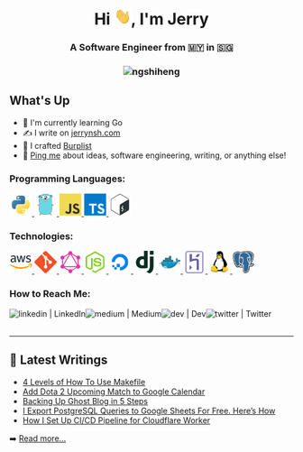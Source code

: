 <h1 align="center">Hi <img src="https://raw.githubusercontent.com/ABSphreak/ABSphreak/master/gifs/Hi.gif" height="30px" width="30px" />, I'm Jerry</h1>
<h3 align="center">A Software Engineer from 🇲🇾 in 🇸🇬</h3>
<h3 align="center"> <img src="https://komarev.com/ghpvc/?username=ngshiheng&style=for-the-badge" alt="ngshiheng"/> </p>

## What's Up

-   🌱 I'm currently learning Go
-   ✍️ I write on [jerrynsh.com][ghost]
-   🍻 I crafted [Burplist][burplist]
-   💬 [Ping me][contact] about ideas, software engineering, writing, or anything else!

### Programming Languages:

</a> <a href="https://www.python.org" target="_blank"> <img src="https://raw.githubusercontent.com/devicons/devicon/master/icons/python/python-original.svg" alt="python" width="40" height="40"/> </a>
</a> <a href="https://go.dev/" target="_blank"> <img src="https://raw.githubusercontent.com/devicons/devicon/master/icons/go/go-original.svg" alt="go" width="40" height="40"/> </a>
</a> <a href="https://www.javascript.com" target="_blank"> <img src="https://raw.githubusercontent.com/devicons/devicon/master/icons/javascript/javascript-original.svg" alt="javascript" width="40" height="40"/> </a>
</a> <a href="https://www.typescriptlang.org" target="_blank"> <img src="https://raw.githubusercontent.com/devicons/devicon/master/icons/typescript/typescript-original.svg" alt="typescript" width="40" height="40"/> </a>
</a> <a href="https://www.gnu.org/software/bash" target="_blank"> <img src="https://raw.githubusercontent.com/devicons/devicon/master/icons/bash/bash-original.svg" alt="bash" width="40" height="40"/> </a>

### Technologies:

</a> <a href="https://aws.amazon.com" target="_blank"> <img src="https://raw.githubusercontent.com/devicons/devicon/master/icons/amazonwebservices/amazonwebservices-original-wordmark.svg" alt="aws" width="40" height="40"/> </a>
</a> <a href="https://git-scm.com" target="_blank"> <img src="https://raw.githubusercontent.com/devicons/devicon/master/icons/git/git-original.svg" alt="git" width="40" height="40"/> </a>
</a> <a href="https://graphql.org" target="_blank"> <img src="https://raw.githubusercontent.com/devicons/devicon/master/icons/graphql/graphql-plain.svg" alt="graphql" width="40" height="40"/> </a>
</a> <a href="https://nodejs.org" target="_blank"> <img src="https://raw.githubusercontent.com/devicons/devicon/master/icons/nodejs/nodejs-original.svg" alt="nodejs" width="40" height="40"/> </a>
</a> <a href="https://www.digitalocean.com" target="_blank"> <img src="https://raw.githubusercontent.com/devicons/devicon/master/icons/digitalocean/digitalocean-original.svg" alt="digitalocean" width="40" height="40"/> </a>
</a> <a href="https://www.djangoproject.com" target="_blank"> <img src="https://raw.githubusercontent.com/devicons/devicon/master/icons/django/django-plain.svg" alt="django" width="40" height="40"/> </a>
</a> <a href="https://www.docker.com" target="_blank"> <img src="https://raw.githubusercontent.com/devicons/devicon/master/icons/docker/docker-original.svg" alt="docker" width="40" height="40"/> </a>
</a> <a href="https://www.heroku.com" target="_blank"> <img src="https://raw.githubusercontent.com/devicons/devicon/master/icons/heroku/heroku-original.svg" alt="heroku" width="40" height="40"/> </a>
</a> <a href="https://www.linux.org" target="_blank"> <img src="https://raw.githubusercontent.com/devicons/devicon/master/icons/linux/linux-original.svg" alt="linux" width="40" height="40"/> </a>
</a> <a href="https://www.postgresql.org" target="_blank"> <img src="https://raw.githubusercontent.com/devicons/devicon/master/icons/postgresql/postgresql-original.svg" alt="postgresql" width="40" height="40"/> </a>

### How to Reach Me:

[<img align="left" alt="linkedin | LinkedIn" height="40" src="https://cdn.jsdelivr.net/npm/simple-icons@5.12.0/icons/linkedin.svg" />][linkedin]
[<img align="left" alt="medium | Medium" height="40" src="https://cdn.jsdelivr.net/npm/simple-icons@5.12.0/icons/medium.svg" />][medium]
[<img align="left" alt="dev | Dev" height="40" src="https://cdn.jsdelivr.net/npm/simple-icons@5.12.0/icons/devdotto.svg" />][dev]
[<img align="left" alt="twitter | Twitter" height="40" src="https://cdn.jsdelivr.net/npm/simple-icons@5.12.0/icons/twitter.svg" />][twitter]

<br />
<br />

---

## 📓 Latest Writings

<!-- BLOG-POST-LIST:START -->
- [4 Levels of How To Use Makefile](https://jerrynsh.com/4-levels-of-how-to-use-makefile/)
- [Add Dota 2 Upcoming Match to Google Calendar](https://jerrynsh.com/sync-dota-2-esports-matches-to-your-google-calendar/)
- [Backing Up Ghost Blog in 5 Steps](https://jerrynsh.com/backing-up-ghost-blog-in-5-steps/)
- [I Export PostgreSQL Queries to Google Sheets For Free. Here’s How](https://jerrynsh.com/i-export-postgresql-queries-to-gsheets-for-free-heres-how/)
- [How I Set Up CI/CD Pipeline for Cloudflare Worker](https://jerrynsh.com/how-i-setup-ci-cd-pipeline-for-cloudflare-worker/)
<!-- BLOG-POST-LIST:END -->

➡️ [Read more...][ghost]

[burplist]: https://burplist.me/
[contact]: https://jerrynsh.com/contact/
[dev]: https://dev.to/jerrynsh
[ghost]: http://jerrynsh.com/
[linkedin]: https://www.linkedin.com/in/jerrynsh/
[medium]: https://jerrynsh.medium.com/
[twitter]: https://twitter.com/jerrynsh/
